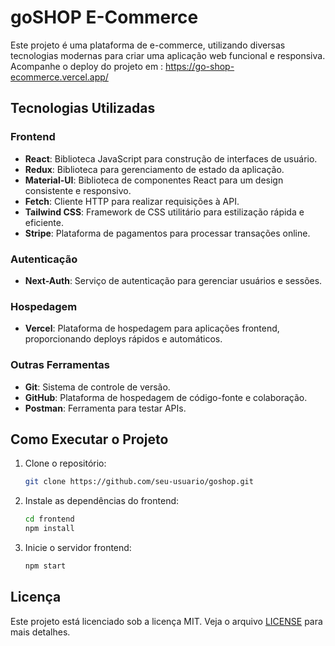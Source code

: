 # goSHOP E-Commerce

Este projeto é uma plataforma de e-commerce, utilizando diversas tecnologias modernas para criar uma aplicação web funcional e responsiva.
Acompanhe o deploy do projeto em : https://go-shop-ecommerce.vercel.app/

## Tecnologias Utilizadas

### Frontend

- **React**: Biblioteca JavaScript para construção de interfaces de usuário.
- **Redux**: Biblioteca para gerenciamento de estado da aplicação.
- **Material-UI**: Biblioteca de componentes React para um design consistente e responsivo.
- **Fetch**: Cliente HTTP para realizar requisições à API.
- **Tailwind CSS**: Framework de CSS utilitário para estilização rápida e eficiente.
- **Stripe**: Plataforma de pagamentos para processar transações online.

### Autenticação

- **Next-Auth**: Serviço de autenticação para gerenciar usuários e sessões.

### Hospedagem

- **Vercel**: Plataforma de hospedagem para aplicações frontend, proporcionando deploys rápidos e automáticos.

### Outras Ferramentas

- **Git**: Sistema de controle de versão.
- **GitHub**: Plataforma de hospedagem de código-fonte e colaboração.
- **Postman**: Ferramenta para testar APIs.

## Como Executar o Projeto

1. Clone o repositório:

   ```bash
   git clone https://github.com/seu-usuario/goshop.git
   ```

2. Instale as dependências do frontend:

   ```bash
   cd frontend
   npm install
   ```

3. Inicie o servidor frontend:
   ```bash
   npm start
   ```

## Licença

Este projeto está licenciado sob a licença MIT. Veja o arquivo [LICENSE](LICENSE) para mais detalhes.
